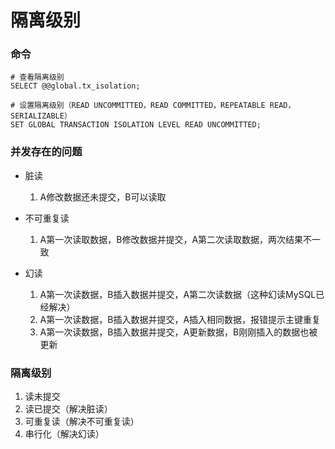 # 隔离级别



### 命令

```mysql
# 查看隔离级别
SELECT @@global.tx_isolation;

# 设置隔离级别（READ UNCOMMITTED，READ COMMITTED，REPEATABLE READ，SERIALIZABLE）
SET GLOBAL TRANSACTION ISOLATION LEVEL READ UNCOMMITTED;
```



### 并发存在的问题

* 脏读
  1. A修改数据还未提交，B可以读取



* 不可重复读
  1. A第一次读取数据，B修改数据并提交，A第二次读取数据，两次结果不一致



* 幻读
  1. A第一次读数据，B插入数据并提交，A第二次读数据（这种幻读MySQL已经解决）
  2. A第一次读数据，B插入数据并提交，A插入相同数据，报错提示主键重复
  3. A第一次读数据，B插入数据并提交，A更新数据，B刚刚插入的数据也被更新



### 隔离级别

1. 读未提交
2. 读已提交（解决脏读）
3. 可重复读（解决不可重复读）
4. 串行化（解决幻读）

